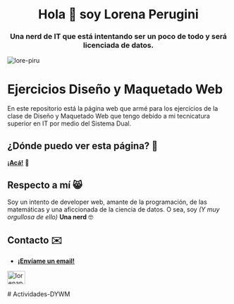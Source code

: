 <h1 align="center">Hola 👋 soy Lorena Perugini</h1>

<h3 align="center">Una nerd de IT que está intentando ser un poco de todo y será licenciada de datos.</h3>
<p align="left"> <img src="https://komarev.com/ghpvc/?username=lore-piru&label=Profile%20views&color=0e75b6&style=flat" alt="lore-piru" /> </p>

# Ejercicios Diseño y Maquetado Web

En este repositorio está la página web que armé para los ejercicios de la clase de Diseño y Maquetado Web que tengo debido a mi tecnicatura superior en IT por medio del Sistema Dual.

## ¿Dónde puedo ver esta página? 📢

**[¡Acá!](https://lore-piru.github.io/Portafolio/)** 💖

## Respecto a mí 😸

Soy un intento de developer web, amante de la programación, de las matemáticas y una aficcionada de la ciencia de datos.
O sea, soy _(Y muy orgullosa de ello)_ **Una nerd** 🤓

## Contacto ✉️

* **[¡Envíame un email!](mailto:lorenaperuginikrause@gmail.com)**

<p align="left">
<a href="https://linkedin.com/in/lorenaperugini" target="blank"><img align="center" src="https://cdn.jsdelivr.net/npm/simple-icons@3.0.1/icons/linkedin.svg" alt="lorenaperugini" height="30" width="40" /></a>
</p># Actividades-DYWM
